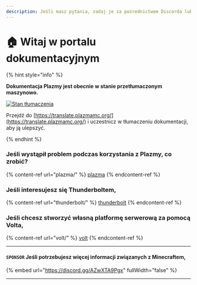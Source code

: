 ```yaml
---
description: Jeśli masz pytania, zadaj je za pośrednictwem Discorda lub dyskusji na GitHubie.
---
```


# 🏠 Witaj w portalu dokumentacyjnym

{% hint style="info" %}

**Dokumentacja Plazmy jest obecnie w stanie przetłumaczonym maszynowo.**

[![Stan tłumaczenia](https://badge.plazmamc.org/internal/crowdin)](https://translate.plazmamc.org/)

Przejdź do [https://translate.plazmamc.org/](https://translate.plazmamc.org/) i uczestnicz w tłumaczeniu dokumentacji, aby ją ulepszyć.

{% endhint %}

### Jeśli wystąpił problem podczas korzystania z Plazmy, co zrobić?

{% content-ref url="plazma/" %}
[plazma](plazma/)
{% endcontent-ref %}

### Jeśli interesujesz się Thunderboltem,

{% content-ref url="thunderbolt/" %}
[thunderbolt](thunderbolt/)
{% endcontent-ref %}

### Jeśli chcesz stworzyć własną platformę serwerową za pomocą Volta,

{% content-ref url="volt/" %}
[volt](volt/)
{% endcontent-ref %}

***

#### `SPONSOR` Jeśli potrzebujesz więcej informacji związanych z Minecraftem, <a href="#etc-1" id="etc-1"></a>

{% embed url="https://discord.gg/AZwXTA9Pgx" fullWidth="false" %}

***
